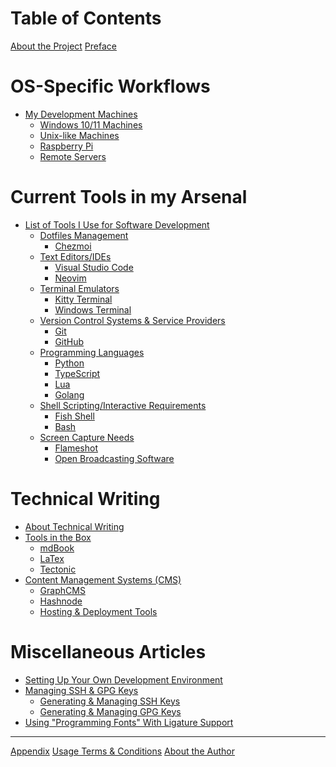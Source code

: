 # Table of Contents

<!-- markdownlint-disable -->

[About the Project](about-project.md)
[Preface](preface.md)

# OS-Specific Workflows

- [My Development Machines](os-specific-workflows/README.md)
  - [Windows 10/11 Machines](os-specific-workflows/windows-machines.md)
  - [Unix-like Machines](os-specific-workflows/unix-machines.md)
  - [Raspberry Pi]()
  - [Remote Servers]()

# Current Tools in my Arsenal

- [List of Tools I Use for Software Development](tools-used/README.md)
  - [Dotfiles Management]()
    - [Chezmoi](tools-used/chezmoi-dotfiles-management.md)
  - [Text Editors/IDEs]()
    - [Visual Studio Code](tools-used/vscode-configurations.md)
    - [Neovim](tools-used/neovim-configurations.md)
  - [Terminal Emulators](terminals/README.md)
    - [Kitty Terminal](terminals/kitty.md)
    - [Windows Terminal](terminals/windows-terminal.md)
  - [Version Control Systems & Service Providers]()
    - [Git](git/git-version-control-configurations.md)
    - [GitHub]()
  - [Programming Languages](programming-languages/README.md)
    - [Python](programming-languages/python.md)
    - [TypeScript](programming-languages/typescript.md)
    - [Lua]()
    - [Golang]()
  - [Shell Scripting/Interactive Requirements](shell-scripting/README.md)
    - [Fish Shell](shell-scripting/fish.md)
    - [Bash](shell-scripting/bash.md)
  - [Screen Capture Needs](screen-cap-tools/README.md)
    - [Flameshot]()
    - [Open Broadcasting Software]()

# Technical Writing

- [About Technical Writing]()
- [Tools in the Box]()
  - [mdBook]()
  - [LaTex]()
  - [Tectonic]()
- [Content Management Systems (CMS)]()
  - [GraphCMS]()
  - [Hashnode]()
  - [Hosting & Deployment Tools]()

# Miscellaneous Articles

- [Setting Up Your Own Development Environment]()
- [Managing SSH & GPG Keys](managing-ssh-and-gpg-keys/README.md)
  - [Generating & Managing SSH Keys](managing-ssh-and-gpg-keys/generating-and-managing-ssh-keys.md)
  - [Generating & Managing GPG Keys](managing-ssh-and-gpg-keys/generating-and-managing-gpg-keys.md)
- [Using "Programming Fonts" With Ligature Support]()

---

[Appendix](appendix.md)
[Usage Terms & Conditions](terms-and-conditions.md)
[About the Author](about-jarmos.md)

<!-- markdownlint-restore -->
